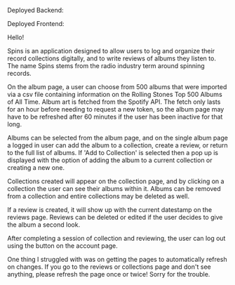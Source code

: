 
Deployed Backend:

Deployed Frontend:


Hello!

Spins is an application designed to allow users to log and organize their record collections digitally, and to write reviews of albums they listen to. The name Spins stems from the radio industry term around spinning records. 

On the album page, a user can choose from 500 albums that were imported via a csv file containing information on the Rolling Stones Top 500 Albums of All Time. Album art is fetched from the Spotify API. The fetch only lasts for an hour before needing to request a new token, so the album page may have to be refreshed after 60 minutes if the user has been inactive for that long. 

Albums can be selected from the album page, and on the single album page a logged in user can add the album to a collection, create a review, or return to the full list of albums. If 'Add to Collection' is selected then a pop up is displayed with the option of adding the album to a current collection or creating a new one. 

Collections created will appear on the collection page, and by clicking on a collection the user can see their albums within it. Albums can be removed from a collection and entire collections may be deleted as well. 

If a review is created, it will show up with the current datestamp on the reviews page. Reviews can be deleted or edited if the user decides to give the album a second look. 

After completing a session of collection and reviewing, the user can log out using the button on the account page. 

One thing I struggled with was on getting the pages to automatically refresh on changes. If you go to the reviews or collections page and don't see anything, please refresh the page once or twice! Sorry for the trouble.